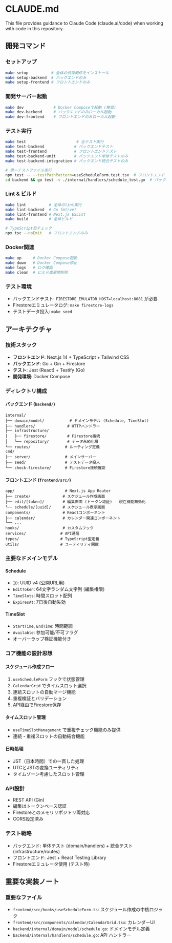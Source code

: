 # CLAUDE.md

This file provides guidance to Claude Code (claude.ai/code) when working with code in this repository.

## 開発コマンド

### セットアップ
```bash
make setup          # 全体の依存関係をインストール
make setup-backend  # バックエンドのみ
make setup-frontend # フロントエンドのみ
```

### 開発サーバー起動
```bash
make dev             # Docker Composeで起動 (推奨)
make dev-backend     # バックエンドのみローカル起動
make dev-frontend    # フロントエンドのみローカル起動
```

### テスト実行
```bash
make test                      # 全テスト実行
make test-backend             # バックエンドテスト
make test-frontend            # フロントエンドテスト
make test-backend-unit        # バックエンド単体テストのみ
make test-backend-integration # バックエンド統合テストのみ

# 単一テストファイル実行
npm test -- --testPathPattern=useScheduleForm.test.tsx  # フロントエンド
cd backend && go test -v ./internal/handlers/schedule_test.go  # バックエンド
```

### Lint & ビルド
```bash
make lint          # 全体のlint実行
make lint-backend  # Go fmt/vet
make lint-frontend # Next.js ESLint
make build         # 全体ビルド

# TypeScript型チェック
npx tsc --noEmit   # フロントエンドのみ
```

### Docker関連
```bash
make up     # Docker Compose起動
make down   # Docker Compose停止
make logs   # ログ確認
make clean  # ビルド成果物削除
```

### テスト環境
- バックエンドテスト: `FIRESTORE_EMULATOR_HOST=localhost:8081` が必要
- Firestoreエミュレータログ: `make firestore-logs`
- テストデータ投入: `make seed`

## アーキテクチャ

### 技術スタック
- **フロントエンド**: Next.js 14 + TypeScript + Tailwind CSS
- **バックエンド**: Go + Gin + Firestore
- **テスト**: Jest (React) + Testify (Go)
- **開発環境**: Docker Compose

### ディレクトリ構成

#### バックエンド (`backend/`)
```
internal/
├── domain/model/           # ドメインモデル (Schedule, TimeSlot)
├── handlers/              # HTTPハンドラー
├── infrastructure/
│   ├── firestore/         # Firestore接続
│   └── repository/        # データ永続化層
└── routes/               # ルーティング定義
cmd/
├── server/               # メインサーバー
├── seed/                 # テストデータ投入
└── check-firestore/      # Firestore接続確認
```

#### フロントエンド (`frontend/src/`)
```
app/                      # Next.js App Router
├── create/              # スケジュール作成画面
├── edit/[token]/        # 編集画面 (トークン認証) - 現在機能無効化
└── schedule/[uuid]/     # スケジュール表示画面
components/              # Reactコンポーネント
├── calendar/            # カレンダー関連コンポーネント
└── ...
hooks/                   # カスタムフック
services/               # API通信
types/                  # TypeScript型定義
utils/                  # ユーティリティ関数
```

### 主要なドメインモデル

#### Schedule
- `ID`: UUID v4 (公開URL用)
- `EditToken`: 64文字ランダム文字列 (編集権限)
- `TimeSlots`: 時間スロット配列
- `ExpiresAt`: 7日後自動失効

#### TimeSlot
- `StartTime`, `EndTime`: 時間範囲
- `Available`: 参加可能/不可フラグ
- オーバーラップ検証機能付き

### コア機能の設計思想

#### スケジュール作成フロー
1. `useScheduleForm` フックで状態管理
2. `CalendarGrid` でタイムスロット選択
3. 連続スロットの自動マージ機能
4. 重複検証とバリデーション
5. API経由でFirestore保存

#### タイムスロット管理
- `useTimeSlotManagement` で重複チェック機能のみ提供
- 連続・重複スロットの自動結合機能

#### 日時処理
- JST（日本時間）での一貫した処理
- UTCとJSTの変換ユーティリティ
- タイムゾーン考慮したスロット管理

### API設計
- REST API (Gin)
- 編集はトークンベース認証
- Firestoreとのメモリリポジトリ両対応
- CORS設定済み

### テスト戦略
- バックエンド: 単体テスト (domain/handlers) + 統合テスト (infrastructure/routes)
- フロントエンド: Jest + React Testing Library
- Firestoreエミュレータ使用 (テスト時)

## 重要な実装ノート

### 重要なファイル
- `frontend/src/hooks/useScheduleForm.ts`: スケジュール作成の中核ロジック
- `frontend/src/components/calendar/CalendarGrid.tsx`: カレンダーUI
- `backend/internal/domain/model/schedule.go`: ドメインモデル定義
- `backend/internal/handlers/schedule.go`: API ハンドラー
